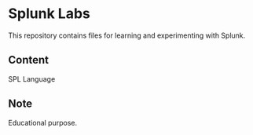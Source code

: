 # Splunk Labs

This repository contains files for learning and experimenting with Splunk.

## Content

SPL Language

## Note

Educational purpose.
